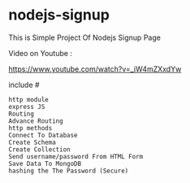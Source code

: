 # nodejs-signup

This is Simple Project Of Nodejs Signup Page 

Video on Youtube :

https://www.youtube.com/watch?v=_iW4mZXxdYw

include #

```
http module
express JS
Routing
Advance Routing
http methods
Connect To Database
Create Schema
Create Collection
Send username/password From HTML Form
Save Data To MongoDB
hashing the The Password (Secure)

```
